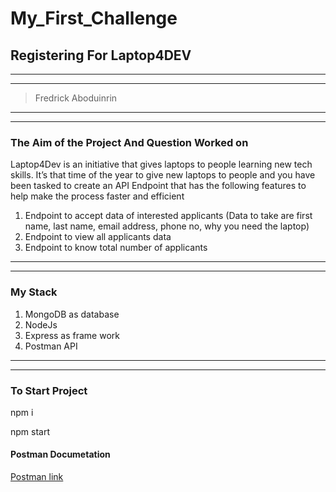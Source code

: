 # My_First_Challenge

## Registering For Laptop4DEV
_____
-----

>Fredrick Aboduinrin
_____
-----

### The Aim of the Project And Question Worked on
Laptop4Dev is an initiative that gives laptops to people learning new tech skills.
It’s that time of the year to give new laptops to people and you have been tasked
to create an API Endpoint that has the following features to help make the
process faster and efficient

1. Endpoint to accept data of interested applicants (Data to take are first
name, last name, email address, phone no, why you need the laptop)
2. Endpoint to view all applicants data
3. Endpoint to know total number of applicants
___________
- - - - - -

### My Stack
1. MongoDB as database 
2. NodeJs
3. Express as frame work
4. Postman API

_____
-----
### To Start Project 
npm i

npm start

#### Postman Documetation
[Postman link](https://documenter.getpostman.com/view/21992639/Uze1uiZp)
